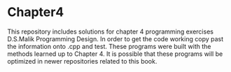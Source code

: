 # Chapter4
This repository includes solutions for chapter 4 programming exercises D.S.Malik Programming Design.
In order to get the code working copy past the information onto .cpp and test. These programs were
built with the methods learned up to Chapter 4. It is possible that these programs will be optimized
in newer repositories related to this book. 
